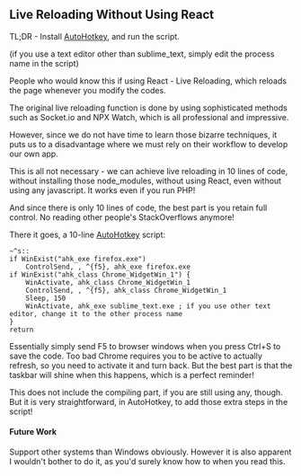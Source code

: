 ## Live Reloading Without Using React

TL;DR - Install [AutoHotkey](https://www.autohotkey.com/), and run the script.

(if you use a text editor other than sublime_text, simply edit the process name in the script)

People who would know this if using React - Live Reloading, which reloads the page whenever you modify the codes.

The original live reloading function is done by using sophisticated methods such as Socket.io and NPX Watch, which is all professional and impressive.

However, since we do not have time to learn those bizarre techniques, it puts us to a disadvantage where we must rely on their workflow to develop our own app.

This is all not necessary - we can achieve live reloading in 10 lines of code, without installing those node_modules, without using React, even without using any javascript. It works even if you run PHP!

And since there is only 10 lines of code, the best part is you retain full control. No reading other people's StackOverflows anymore!

There it goes, a 10-line [AutoHotkey](https://www.autohotkey.com/) script:

```autohotkey
~^s::
if WinExist("ahk_exe firefox.exe")
    ControlSend, , ^{f5}, ahk_exe firefox.exe
if WinExist("ahk_class Chrome_WidgetWin_1") {
    WinActivate, ahk_class Chrome_WidgetWin_1
    ControlSend, , ^{f5}, ahk_class Chrome_WidgetWin_1
    Sleep, 150
    WinActivate, ahk_exe sublime_text.exe ; if you use other text editor, change it to the other process name
}
return
```

Essentially simply send F5 to browser windows when you press Ctrl+S to save the code.
Too bad Chrome requires you to be active to actually refresh, so you need to activate it and turn back. But the best part is that the taskbar will shine when this happens, which is a perfect reminder!

This does not include the compiling part, if you are still using any, though. But it is very straightforward, in AutoHotkey, to add those extra steps in the script!

#### Future Work

Support other systems than Windows obviously. However it is also apparent I wouldn't bother to do it, as you'd surely know how to when you read this.
